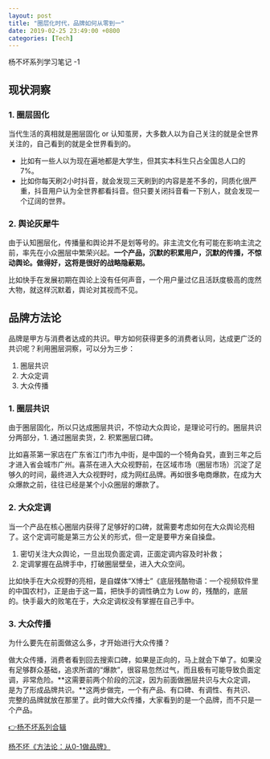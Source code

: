 ```yaml
---
layout: post
title: "圈层化时代，品牌如何从零到一"
date: 2019-02-25 23:49:00 +0800
categories: [Tech]
---
```


杨不坏系列学习笔记 -1

## 现状洞察

### 1. 圈层固化

当代生活的真相就是圈层固化 or 认知茧房，大多数人以为自己关注的就是全世界关注的，自己看到的就是全世界看到的。

* 比如有一些人以为现在遍地都是大学生，但其实本科生只占全国总人口的7%。
* 比如你每天刷2小时抖音，就会发现三天刷到的内容是差不多的，同质化很严重，抖音用户认为全世界都看抖音。但只要关闭抖音看一下别人，就会发现一个辽阔的世界。

### 2. 舆论灰犀牛

由于认知圈层化，传播量和舆论并不是划等号的。非主流文化有可能在影响主流之前，率先在小众圈层中繁荣兴起。**一个产品，沉默的积累用户，沉默的传播，不惊动舆论。做得好，这将是很好的战略隐蔽期。**

比如快手在发展初期在舆论上没有任何声音，一个用户量过亿且活跃度极高的庞然大物，就这样沉默着，舆论对其视而不见。

## 品牌方法论

品牌是甲方与消费者达成的共识。甲方如何获得更多的消费者认同，达成更广泛的共识呢？利用圈层洞察，可以分为三步：

1. 圈层共识
2. 大众定调
3. 大众传播

### 1. 圈层共识

由于圈层固化，所以只达成圈层共识，不惊动大众舆论，是理论可行的。圈层共识分两部分，1. 通过圈层卖货，2. 积累圈层口碑。

比如喜茶第一家店在广东省江门市九中街，是中国的一个犄角旮旯，直到三年之后才进入省会城市广州。喜茶在进入大众视野前，在区域市场（圈层市场）沉淀了足够久的时间，最终进入大众视野时，成为网红品牌。再如很多电商爆款，在成为大众爆款之前，往往已经是某个小众圈层的爆款了。

### 2. 大众定调

当一个产品在核心圈层内获得了足够好的口碑，就需要考虑如何在大众舆论亮相了。这个定调可能是第三方公关的形式，但一定是要甲方亲自操盘。

1. 密切关注大众舆论，一旦出现负面定调，正面定调内容及时补救；
2. 定调掌握在品牌手中，打破圈层壁垒，进入大众空间。

比如快手在大众视野的亮相，是自媒体“X博士”《底层残酷物语：一个视频软件里的中国农村》，正是由于这一篇，把快手的调性确立为 Low 的，残酷的，底层的。快手最大的败笔在于，大众定调权没有掌握在自己手中。

### 3. 大众传播

为什么要先在前面做这么多，才开始进行大众传播？

做大众传播，消费者看到回去搜索口碑，如果是正向的，马上就会下单了。如果没有足够群众基础，追求所谓的“爆款”，很容易忽然过气，而且极有可能导致负面定调，非常危险。**这需要前两个阶段的沉淀，因为前面做圈层共识与大众定调，是为了形成品牌共识。**这两步做完，一个有产品、有口碑、有调性、有共识、完整的品牌就放在那里了。此时做大众传播，大家看到的是一个品牌，而不只是一个产品。

[👉杨不坏系列合辑](./ybh.html)

[杨不坏《方法论：从0-1做品牌》](https://mp.weixin.qq.com/s/HuGyNos-QbCZIDkEZ6l7tw)
